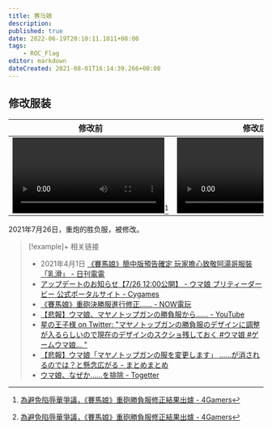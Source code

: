 ```yaml
---
title: 赛马娘
description:
published: true
date: 2022-06-19T20:10:11.1011+08:00
tags:
    - ROC_Flag
editor: markdown
dateCreated: 2021-08-01T16:14:39.266+08:00
---
```


## 修改服装

| 修改前                                                | 修改后                                                |
| ----------------------------------------------------- | ----------------------------------------------------- |
| ![type:video](/src/game/umamusume/修改前.mp4)[^gifff] | ![type:video](/src/game/umamusume/修改后.mp4)[^gifff] |

 [^gifff]: [為避免陷辱華爭議，《賽馬娘》重砲勝負服修正結果出爐 - 4Gamers](https://web.archive.org/web/20210729043811/https://www.4gamers.com.tw/news/detail/49222/removed-taiwan-from-the-national-flag-of-the-jacket-in-uma-musume)

2021年7月26日，重炮的胜负服，被修改。

> [!example]+ 相关链接
>
> +   2021年4月1日 [《賽馬娘》簡中版預告確定 玩家擔心致敬阿湯哥服裝「乳滑」 - 日刊電電](https://web.archive.org/web/20210801083358/https://www.toy-people.com/?p=60810)
> +   [アップデートのお知らせ【7/26 12:00公開】 - ウマ娘 プリティーダービー 公式ポータルサイト - Cygames](https://web.archive.org/web/20210801083852if_/https://umamusume.jp/news/detail.php?id=337)
> +   [《賽馬娘》重砲決勝服進行修正...... - NOW電玩](https://web.archive.org/web/20210729055348if_/https://game.nownews.com/news/20210729/3299950/)
> +   [【悲報】ウマ娘、マヤノトップガンの勝負服から...... - YouTube](https://archive.is/sT7dC "https://www.youtube.com/watch?v=3-BlmAKe8cw")
> +   [星の王子様 on Twitter: "マヤノトップガンの勝負服のデザインに調整が入るらしいので現在のデザインのスクショ残しておく \#ウマ娘 \#ゲームウマ娘… "](https://web.archive.org/web/20210801082353/https://twitter.com/hosinoujisama/status/1419526554917367813)
> +   [【悲報】ウマ娘「マヤノトップガンの服を変更します」 ......が消されるのでは？と懸念広がる - まとめまとめ](https://web.archive.org/web/20210801060913/https://matomame.jp/user/yonepo665/2d1cb5cbbe33545eb9a9)
> +   [ウマ娘、なぜか......を排除 - Togetter](https://archive.is/KPLuK "https://togetter.com/li/1751512")
